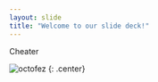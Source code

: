 ```yaml
---
layout: slide
title: "Welcome to our slide deck!"
---
```


Cheater

![octofez](https://octodex.github.com/images/octofez.png)
{: .center}
